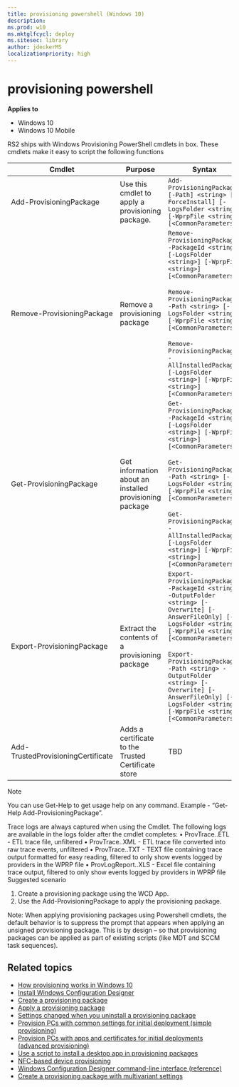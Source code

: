 ```yaml
---
title: provisioning powershell (Windows 10)
description: 
ms.prod: w10
ms.mktglfcycl: deploy
ms.sitesec: library
author: jdeckerMS
localizationpriority: high
---
```


# provisioning powershell


**Applies to**

- Windows 10
- Windows 10 Mobile

RS2 ships with Windows Provisioning PowerShell cmdlets in box. These cmdlets make it easy to script the following functions

| Cmdlet	| Purpose	| Syntax |
| --- | --- | --- |
| Add-ProvisioningPackage | Use this cmdlet to apply a provisioning package. |	```Add-ProvisioningPackage [-Path] <string> [-ForceInstall] [-LogsFolder <string>] [-WprpFile <string>] [<CommonParameters>]``` |
| Remove-ProvisioningPackage | 	Remove a provisioning package |	```Remove-ProvisioningPackage -PackageId <string> [-LogsFolder <string>] [-WprpFile <string>]  [<CommonParameters>]``` </br></br> ```Remove-ProvisioningPackage -Path <string> [-LogsFolder <string>] [-WprpFile <string>]  [<CommonParameters>]``` </br></br> ```Remove-ProvisioningPackage -AllInstalledPackages [-LogsFolder <string>] [-WprpFile <string>]  [<CommonParameters>]``` |
| Get-ProvisioningPackage | 	Get information about an installed provisioning package	| ```Get-ProvisioningPackage -PackageId <string> [-LogsFolder <string>] [-WprpFile <string>]  [<CommonParameters>]``` </br></br> ```Get-ProvisioningPackage -Path <string> [-LogsFolder <string>] [-WprpFile <string>] [<CommonParameters>]``` </br></br> ```Get-ProvisioningPackage -AllInstalledPackages [-LogsFolder <string>] [-WprpFile <string>]  [<CommonParameters>]``` |
| Export-ProvisioningPackage | 	Extract the contents of a provisioning package |	```Export-ProvisioningPackage -PackageId <string> -OutputFolder <string> [-Overwrite] [-AnswerFileOnly] [-LogsFolder <string>] [-WprpFile <string>]  [<CommonParameters>]``` </br></br> ```Export-ProvisioningPackage -Path <string> -OutputFolder <string> [-Overwrite] [-AnswerFileOnly] [-LogsFolder <string>] [-WprpFile <string>]  [<CommonParameters>]``` |
| Add-TrustedProvisioningCertificate |	Adds a certificate to the Trusted Certificate store | TBD |	

>[!NOTE]
> You can use Get-Help to get usage help on any command. Example - “Get-Help Add-ProvisioningPackage”.

Trace logs are always captured when using the Cmdlet. The following logs are available in the logs folder after the cmdlet completes: 
•	ProvTrace.<timestamp>.ETL - ETL trace file, unfiltered
•	ProvTrace.<timestamp>.XML - ETL trace file converted into raw trace events, unfiltered
•	ProvTrace.<timestamp>.TXT - TEXT file containing trace output formatted for easy reading, filtered to only show events logged by providers in the WPRP file
•	ProvLogReport.<timestamp>.XLS - Excel file containing trace output, filtered to only show events logged by providers in WPRP file
Suggested scenario
1.	Create a provisioning package using the WCD App.
2.	Use the Add-ProvisioningPackage to apply the provisioning package.

Note: When applying provisioning packages using Powershell cmdlets, the default behavior is to suppress the prompt that appears when applying an unsigned provisioning package. This is by design – so that provisioning packages can be applied as part of existing scripts (like MDT and SCCM task sequences).


## Related topics

- [How provisioning works in Windows 10](provisioning-how-it-works.md)
- [Install Windows Configuration Designer](provisioning-install-icd.md)
- [Create a provisioning package](provisioning-create-package.md)
- [Apply a provisioning package](provisioning-apply-package.md)
- [Settings changed when you uninstall a provisioning package](provisioning-uninstall-package.md)
- [Provision PCs with common settings for initial deployment (simple provisioning)](provision-pcs-for-initial-deployment.md)
- [Provision PCs with apps and certificates for initial deployments (advanced provisioning)](provision-pcs-with-apps-and-certificates.md)
- [Use a script to install a desktop app in provisioning packages](provisioning-script-to-install-app.md)
- [NFC-based device provisioning](provisioning-nfc.md)
- [Windows Configuration Designer command-line interface (reference)](provisioning-command-line.md)
- [Create a provisioning package with multivariant settings](provisioning-multivariant.md)





 

 






